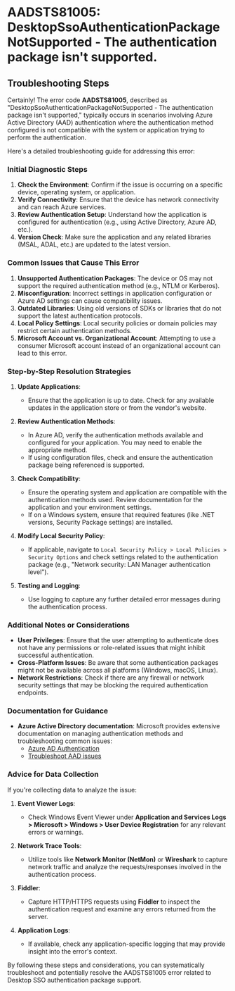 
# AADSTS81005: DesktopSsoAuthenticationPackageNotSupported - The authentication package isn't supported.


## Troubleshooting Steps
Certainly! The error code **AADSTS81005**, described as "DesktopSsoAuthenticationPackageNotSupported - The authentication package isn't supported," typically occurs in scenarios involving Azure Active Directory (AAD) authentication where the authentication method configured is not compatible with the system or application trying to perform the authentication.

Here's a detailed troubleshooting guide for addressing this error:

### Initial Diagnostic Steps

1. **Check the Environment**: Confirm if the issue is occurring on a specific device, operating system, or application.
2. **Verify Connectivity**: Ensure that the device has network connectivity and can reach Azure services.
3. **Review Authentication Setup**: Understand how the application is configured for authentication (e.g., using Active Directory, Azure AD, etc.).
4. **Version Check**: Make sure the application and any related libraries (MSAL, ADAL, etc.) are updated to the latest version.

### Common Issues that Cause This Error

1. **Unsupported Authentication Packages**: The device or OS may not support the required authentication method (e.g., NTLM or Kerberos).
2. **Misconfiguration**: Incorrect settings in application configuration or Azure AD settings can cause compatibility issues.
3. **Outdated Libraries**: Using old versions of SDKs or libraries that do not support the latest authentication protocols.
4. **Local Policy Settings**: Local security policies or domain policies may restrict certain authentication methods.
5. **Microsoft Account vs. Organizational Account**: Attempting to use a consumer Microsoft account instead of an organizational account can lead to this error.

### Step-by-Step Resolution Strategies

1. **Update Applications**:
   - Ensure that the application is up to date. Check for any available updates in the application store or from the vendor's website.

2. **Review Authentication Methods**:
   - In Azure AD, verify the authentication methods available and configured for your application. You may need to enable the appropriate method.
   - If using configuration files, check and ensure the authentication package being referenced is supported.

3. **Check Compatibility**:
   - Ensure the operating system and application are compatible with the authentication methods used. Review documentation for the application and your environment settings.
   - If on a Windows system, ensure that required features (like .NET versions, Security Package settings) are installed.

4. **Modify Local Security Policy**:
   - If applicable, navigate to `Local Security Policy > Local Policies > Security Options` and check settings related to the authentication package (e.g., "Network security: LAN Manager authentication level").

5. **Testing and Logging**:
   - Use logging to capture any further detailed error messages during the authentication process.

### Additional Notes or Considerations

- **User Privileges**: Ensure that the user attempting to authenticate does not have any permissions or role-related issues that might inhibit successful authentication.
- **Cross-Platform Issues**: Be aware that some authentication packages might not be available across all platforms (Windows, macOS, Linux).
- **Network Restrictions**: Check if there are any firewall or network security settings that may be blocking the required authentication endpoints.

### Documentation for Guidance

- **Azure Active Directory documentation**: Microsoft provides extensive documentation on managing authentication methods and troubleshooting common issues:
  - [Azure AD Authentication](https://docs.microsoft.com/en-us/azure/active-directory/develop/authentication-scenarios)
  - [Troubleshoot AAD issues](https://docs.microsoft.com/en-us/azure/active-directory/develop/troubleshoot-authentication)
  
### Advice for Data Collection

If you're collecting data to analyze the issue:

1. **Event Viewer Logs**:
   - Check Windows Event Viewer under **Application and Services Logs > Microsoft > Windows > User Device Registration** for any relevant errors or warnings.

2. **Network Trace Tools**:
   - Utilize tools like **Network Monitor (NetMon)** or **Wireshark** to capture network traffic and analyze the requests/responses involved in the authentication process.

3. **Fiddler**:
   - Capture HTTP/HTTPS requests using **Fiddler** to inspect the authentication request and examine any errors returned from the server.

4. **Application Logs**:
   - If available, check any application-specific logging that may provide insight into the error's context.

By following these steps and considerations, you can systematically troubleshoot and potentially resolve the AADSTS81005 error related to Desktop SSO authentication package support.